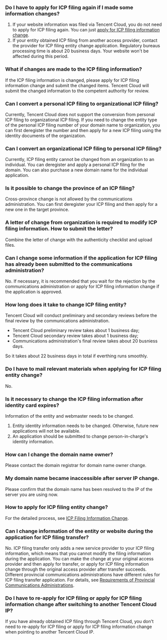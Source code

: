 ### Do I have to apply for ICP filing again if I made some information changes?

1. If your website information was filed via Tencent Cloud, you do not need to apply for ICP filing again. You can just [apply for ICP filing information change](https://cloud.tencent.com/document/product/243/9714).
2. If your entity obtained ICP filing from another access provider, contact the provider for ICP filing entity change application. Regulatory bureaus processing time is about 20 business days. Your website won't be affected during this period.

### What if changes are made to the ICP filing information?

If the ICP filing information is changed, please apply for ICP filing information change and submit the changed items. Tencent Cloud will submit the changed information to the competent authority for review. 

### Can I convert a personal ICP filing to organizational ICP filing?

Currently, Tencent Cloud does not support the conversion from personal ICP filing to organizational ICP filing. If you need to change the entity type of the personal ICP filing number of your domain name to organization, you can first deregister the number and then apply for a new ICP filing using the identity documents of the organization. 

### Can I convert an organizational ICP filing to personal ICP filing?

Currently, ICP filing entity cannot be changed from an organization to an individual. You can deregister and apply a personal ICP filing for the domain. You can also purchase a new domain name for the individual application.

### Is it possible to change the province of an ICP filing?

Cross-province change is not allowed by the communications administration. You can first deregister your ICP filing and then apply for a new one in the target province.

### A letter of change from organization is required to modify ICP filing information. How to submit the letter?

Combine the letter of change with the authenticity checklist and upload files.

### Can I change some information if the application for ICP filing has already been submitted to the communications administration?

No. If necessary, it is recommended that you wait for the rejection by the communications administration or apply for ICP filing information change if the application is approved. 

### How long does it take to change ICP filing entity?

Tencent Cloud will conduct preliminary and secondary reviews before the final review by the communications administration.
- Tencent Cloud preliminary review takes about 1 business day;
- Tencent Cloud secondary review takes about 1 business day;
- Communications administration's final review takes about 20 busniess days.

So it takes about 22 business days in total if everthing runs smoothly.

### Do I have to mail relevant materials when applying for ICP filing entity change?

No.

### Is it necessary to change the ICP filing information after identity card expires?

Information of the entity and webmaster needs to be changed. 
1. Entity identity information needs to be changed.  Otherwise, future new applications will not be available.
2. An application should be submitted to change person-in-charge's identity information.

### How can I change the domain name owner?

Please contact the domain registrar for domain name owner change. 

### My domain name became inaccessible after server IP change.

Please confirm that the domain name has been resolved to the IP of the server you are using now. 

### How to apply for ICP filing entity change?

For the detailed process, see [ICP Filing Information Change](https://cloud.tencent.com/document/product/243/19144).

### Can I change information of the entity or website during the application for ICP filing transfer?

No. ICP filing transfer only adds a new service provider to your ICP filing information, which means that you cannot modify the filing information during the application.
You can make the change at your original access provider and then apply for transfer, or apply for ICP filing information change through the original access provider after transfer succeeds.
Different provincial communications administrations have different rules for ICP filing transfer application. For details, see [Requirements of Provincial Communications Administrations](https://cloud.tencent.com/document/product/243/3474). 

### Do I have to re-apply for ICP filing or apply for ICP filing information change after switching to another Tencent Cloud IP?

If you have already obtained ICP filing through Tencent Cloud, you don't need to re-apply for ICP filing or apply for ICP filing information change when pointing to another Tencent Cloud IP.

